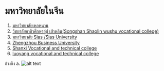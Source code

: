 # มหาวิทยาลัยในจีน
1. [มหาวิทยาลัยเหอหนาน](https://iao.henu.edu.cn/yw/Home.htm)
2. [วิทยาลัยอาชีวศึกษาอู่ซู่ เส้าหลิน(Songshan Shaolin wushu vocational college)](http://www.shaolinkungfu.edu.cn/index/index.html)
3. [มหาวิทยาลัย Sias /Sias University](https://en.sias.edu.cn)
4. [Zhengzhou Business University](https://www.zbu.edu.cn)
5. [Shanxi Vocational and technical college](http://www.spvec.com.cn)
6. [luoyang vocational and technical college](ยังหาไม่เจอครับ)

อ้างอิง
a. ![alt text]((https://github.com/suwat9/Notes/blob/main/images/chinaUniversity.png)https://github.com/suwat9/Notes/blob/main/images/chinaUniversity.png)
